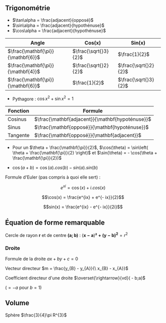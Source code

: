 ## Trigonométrie

* $\tan\alpha = \frac{adjacent}{opposé}$
* $\sin\alpha = \frac{adjacent}{hypothénuse}$
* $\cos\alpha = \frac{adjacent}{hypothénuse}$


Angle | Cos(x) | Sin(x)
---|---|---
$\frac{\mathbf{\pi}}{\mathbf{6}}$ | $\frac{\sqrt{}3}{2}$ | $\frac{1}{2}$
$\frac{\mathbf{\pi}}{\mathbf{4}}$ | $\frac{\sqrt{}2}{2}$ | $\frac{\sqrt{}2}{2}$
$\frac{\mathbf{\pi}}{\mathbf{6}}$ | $\frac{1}{2}$ | $\frac{\sqrt{}3}{2}$

* Pythagore : ${\cos x}^{2} + {\sin x}^{2} = 1$

Fonction | Formule
---|---
Cosinus | $\frac{\mathbf{adjacent}}{\mathbf{hypoténuse}}$
Sinus | $\frac{\mathbf{opposé}}{\mathbf{hypoténuse}}$
Tangente | $\frac{\mathbf{opposé}}{\mathbf{adjacent}}$

* Pour un $\theta + \frac{\mathbf{\pi}}{2}$,
$\cos(\theta) = \sin\left( \theta + \frac{\mathbf{\pi}}{2} \right)$
et $\sin(\theta) = - \cos(\theta + \frac{\mathbf{\pi}}{2})$

* $\cos(a + b) = \cos(a).cos(b) - sin(a).sin(b)$

Formule d'Euler (pas compris à quoi elle sert) :

$$e^{xi} = \cos(x) + i.cos(x)$$

$$\cos(x) = \frac{e^{ix} + e^{- ix}}{2}$$

$$sin(x) = \frac{e^{ix} - e^{- ix}}{2i}$$

## Équation de forme remarquable

Cercle de rayon $\mathbf{r}$ et de centre $\mathbf{(a;b)}$ : $\left( \mathbf{x - a} \right)\mathbf{² + (y - b)^{2}}=r^{2}$

### Droite

Formule de la droite $ax + by + c = 0$ 

Vecteur directeur $m = \frac{y_{B} - y_{A}}{\ x_{B} - x_{A}}$

Coefficient directeur d'une droite $\overset{\rightarrow}{vd}( - b;a)$

$( = - a$ pour $b = 1$)

## Volume

Sphère $\frac{3}{4}\pi R^{3}$


